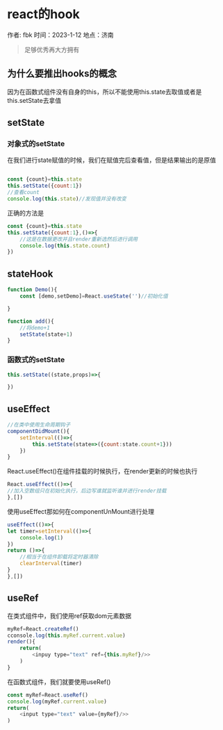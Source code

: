 # react的hook

作者: fbk
时间：2023-1-12
地点：济南
>足够优秀再大方拥有 


## 为什么要推出hooks的概念
因为在函数式组件没有自身的this，所以不能使用this.state去取值或者是this.setState去拿值
## setState
### 对象式的setState
在我们进行state赋值的时候，我们在赋值完后查看值，但是结果输出的是原值
```js

const {count}=this.state
this.setState({count:1})
//查看count
console.log(this.state)//发现值并没有改变
```
正确的方法是
```js
const {count}=this.state
this.setState({count:1},()=>{
    //这是在数据更改并且render重新选然后进行调用
    console.log(this.state.count)
})
```
## stateHook
```js
function Demo(){
    const [demo,setDemo]=React.useState('')//初始化值

}

function add(){
    //将demo+1
    setState(state+1)
}
```
### 函数式的setState
```js
this.setState((state,props)=>{

})
```
## useEffect
```js
//在类中使用生命周期钩子
componentDidMount(){
    setInterval(()=>{
        this.setState(state=>({count:state.count+1}))
    })
}
```
React.useEffect()在组件挂载的时候执行，在render更新的时候也执行
```js
React.useEffect(()=>{
//加入空数组只在初始化执行，后边写谁就监听谁并进行render挂载
},[])
```
使用useEffect那如何在componentUnMount进行处理
```js
useEffect(()=>{
let timer=setInterval(()=>{
    console.log(1)
})
return ()=>{
    //相当于在组件卸载将定时器清除
    clearInterval(timer)
}
},[])
```
## useRef
在类式组件中，我们使用ref获取dom元素数据
```js
myRef=React.createRef()
cconsole.log(this.myRef.current.value)
render(){
    return(
        <inpuy type="text" ref={this.myRef}/>>
    )
}
```
在函数式组件，我们就要使用useRef()
```js
const myRef=React.useRef()
console.log(myRef.current.value)
return(
    <input type="text" value={myRef}/>>
)
```